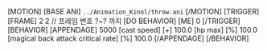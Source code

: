 ﻿[MOTION]
[BASE ANI] `../Animation_Kinol/throw.ani`
[/MOTION]
[TRIGGER]
[FRAME] 2 2 // 프레임 번호 ?~? 까지
[DO BEHAVIOR] [ME] 0
[/TRIGGER]
[BEHAVIOR] 
	[APPENDAGE] 5000
		[cast speed] [+] 100.0
		[hp max] [%] 100.0 
		[magical back attack critical rate] [%] 100.0
	[/APPENDAGE]
[/BEHAVIOR]
